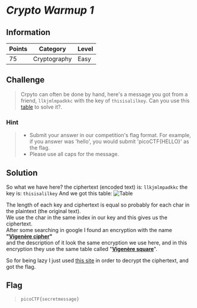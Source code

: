 


# *Crypto Warmup 1*

## Information
| Points |Category  | Level|
|--|--|--|
| 75 | Cryptography |Easy |

## Challenge

> Crpyto can often be done by hand, here's a message you got from a friend, `llkjmlmpadkkc` with the key of `thisisalilkey`. Can you use this [table](https://2018shell.picoctf.com/static/7e80900bd1afae76845553d895e271e1/table.txt) to solve it?.

### Hint
> -   Submit your answer in our competition's flag format. For example, if you answer was 'hello', you would submit 'picoCTF{HELLO}' as the flag.
>-   Please use all caps for the message.
## Solution
So what we have here?
the ciphertext (encoded text) is:
`llkjmlmpadkkc`
the key is:
`thisisalilkey`
And we got this table:
![Table](https://i.imgur.com/xhQEzqN.png)

The length of each key and ciphertext is equal so probably for each char in the    plaintext (the original text).  
We use the char in the same index in our key and this gives us the ciphertext.  
After some searching in google I found an encryption with the name  **"[Vigenère cipher](https://en.wikipedia.org/wiki/Vigen%C3%A8re_cipher)"**  
and the description of it look the same encryption we use here, and in this encryption they use the same table called "**[Vigenère square](https://en.wikipedia.org/wiki/Tabula_recta)**".  
  
So for being lazy I just used [this site](https://www.dcode.fr/vigenere-cipher) in order to decrypt the ciphertext, and got the flag.  

## Flag
> `picoCTF{secretmessage}`


